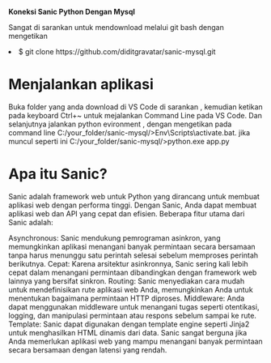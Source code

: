 <b>Koneksi Sanic Python Dengan Mysql</b>

<p>Sangat di sarankan untuk mendownload melalui git bash dengan mengetikan</p> 
<li>$ git clone https://github.com/diditgravatar/sanic-mysql.git</li>

# Menjalankan aplikasi
Buka folder yang anda download di VS Code di sarankan , kemudian ketikan pada keyboard Ctrl+~ untuk mejalankan Command Line pada VS Code.
Dan selanjutnya jalankan python evironment , dengan mengetikan pada command line C:/your_folder/sanic-mysql/>Env\Scripts\activate.bat.
jika muncul seperti ini C:/your_folder/sanic-mysql/>python.exe app.py

# Apa itu Sanic?
Sanic adalah framework web untuk Python yang dirancang untuk membuat aplikasi web dengan performa tinggi. Dengan Sanic, Anda dapat membuat aplikasi web dan API yang cepat dan efisien. Beberapa fitur utama dari Sanic adalah:

Asynchronous: Sanic mendukung pemrograman asinkron, yang memungkinkan aplikasi menangani banyak permintaan secara bersamaan tanpa harus menunggu satu perintah selesai sebelum memproses perintah berikutnya.
Cepat: Karena arsitektur asinkronnya, Sanic sering kali lebih cepat dalam menangani permintaan dibandingkan dengan framework web lainnya yang bersifat sinkron.
Routing: Sanic menyediakan cara mudah untuk mendefinisikan rute aplikasi web Anda, memungkinkan Anda untuk menentukan bagaimana permintaan HTTP diproses.
Middleware: Anda dapat menggunakan middleware untuk menangani tugas seperti otentikasi, logging, dan manipulasi permintaan atau respons sebelum sampai ke rute.
Template: Sanic dapat digunakan dengan template engine seperti Jinja2 untuk menghasilkan HTML dinamis dari data.
Sanic sangat berguna jika Anda memerlukan aplikasi web yang mampu menangani banyak permintaan secara bersamaan dengan latensi yang rendah.


